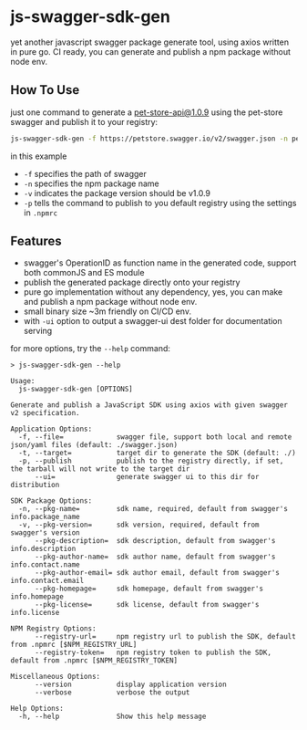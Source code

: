 # js-swagger-sdk-gen
yet another javascript swagger package generate tool, using axios written in pure go.
CI ready, you can generate and publish a npm package without node env.

## How To Use

just one command to generate a pet-store-api@1.0.9 using the pet-store swagger and publish it to your registry: 

```bash
js-swagger-sdk-gen -f https://petstore.swagger.io/v2/swagger.json -n pet-store-api -v 1.0.9 -p
```

in this example

- `-f` specifies the path of swagger
- `-n` specifies the npm package name
- `-v` indicates the package version should be v1.0.9
- `-p` tells the command to publish to you default registry using the settings in `.npmrc`

## Features

- swagger's OperationID as function name in the generated code, support both commonJS and ES module
- publish the generated package directly onto your registry  
- pure go implementation without any dependency, yes, you can make and publish a npm package without node env.
- small binary size ~3m friendly on CI/CD env.
- with `-ui` option to output a swagger-ui dest folder for documentation serving

for more options, try the `--help` command:

```
> js-swagger-sdk-gen --help

Usage:
  js-swagger-sdk-gen [OPTIONS]

Generate and publish a JavaScript SDK using axios with given swagger v2 specification.

Application Options:
  -f, --file=             swagger file, support both local and remote json/yaml files (default: ./swagger.json)
  -t, --target=           target dir to generate the SDK (default: ./)
  -p, --publish           publish to the registry directly, if set, the tarball will not write to the target dir
      --ui=               generate swagger ui to this dir for distribution

SDK Package Options:
  -n, --pkg-name=         sdk name, required, default from swagger's info.package_name
  -v, --pkg-version=      sdk version, required, default from swagger's version
      --pkg-description=  sdk description, default from swagger's info.description
      --pkg-author-name=  sdk author name, default from swagger's info.contact.name
      --pkg-author-email= sdk author email, default from swagger's info.contact.email
      --pkg-homepage=     sdk homepage, default from swagger's info.homepage
      --pkg-license=      sdk license, default from swagger's info.license

NPM Registry Options:
      --registry-url=     npm registry url to publish the SDK, default from .npmrc [$NPM_REGISTRY_URL]
      --registry-token=   npm registry token to publish the SDK, default from .npmrc [$NPM_REGISTRY_TOKEN]

Miscellaneous Options:
      --version           display application version
      --verbose           verbose the output

Help Options:
  -h, --help              Show this help message
```